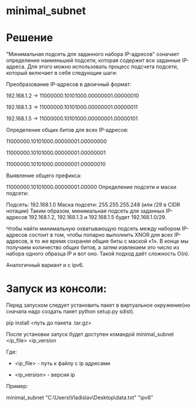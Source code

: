 # minimal_subnet

# Решение

"Минимальная подсеть для заданного набора IP-адресов" означает определение наименьшей подсети, которая содержит все заданные IP-адреса. Для этого можно использовать процесс подсчета подсети, который включает в себя следующие шаги:

Преобразование IP-адресов в двоичный формат:

192.168.1.2 -> 11000000.10101000.00000001.00000010

192.168.1.3 -> 11000000.10101000.00000001.00000011

192.168.1.5 -> 11000000.10101000.00000001.00000101

Определение общих битов для всех IP-адресов:

11000000.10101000.00000001.00000000

11000000.10101000.00000001.00000001

11000000.10101000.00000001.00000010

Выявление общего префикса:

11000000.10101000.00000001.00000
Определение подсети и маски подсети:

Подсеть: 192.168.1.0
Маска подсети: 255.255.255.248 (или /29 в CIDR нотации)
Таким образом, минимальная подсеть для заданных IP-адресов 192.168.1.2, 192.168.1.3 и 192.168.1.5 будет 192.168.1.0/29.


Чтобы найти минимальную охватывающую подсеть между набором IP-адресов состоит в том, чтобы попарно выполнить XNOR для всех IP-адресов, в то же время сохраняя общие биты с маской «1». В конце мы получаем количество общих битов, а затем извлекаем это число из набора одного образца IP и вот оно.
Такой подход даёт сложность O(n).

Аналогичный вариант и с ipv6.

# Запуск из консоли:

Перед запуском следует установить пакет в виртуальное окружение(но сначала надо создать пакет python setup.py sdist).

pip install <путь до пакета .tar.gz>

После установки запуск будет доступен командой minimal_subnet <ip_file> <ip_version

Где:

* <ip_file> - путь к файлу с ip адресами

* <ip_version> - версия ip

Пример:

minimal_subnet "C:\Users\Vladislav\Desktop\data.txt" "ipv6"